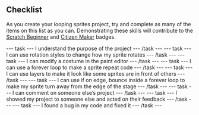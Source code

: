 ## Checklist

As you create your looping sprites project, try and complete as many of the items on this list as you can. Demonstrating these skills will contribute to the [Scratch Beginner]() and [Citizen Maker]() badges. 

--- task ---
I understand the purpose of the project
--- /task ---
--- task ---
I can use rotation styles to change how my sprite rotates
--- /task ---
--- task ---
I can modify a costume in the paint editor
--- /task ---
--- task ---
I can use a forever loop to make a sprite repeat code 
--- /task ---
--- task ---
I can use layers to make it look like some sprites are in front of others
--- /task ---
--- task ---
I can use if on edge, bounce inside a forever loop to make my sprite turn away from the edge of the stage
--- /task ---
--- task ---
I can comment on someone else’s project
--- /task ---
--- task ---
I showed my project to someone else and acted on their feedback
--- /task ---
--- task ---
I found a bug in my code and fixed it
--- /task ---

